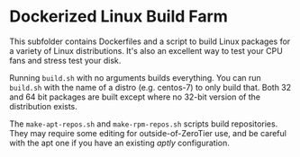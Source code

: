 Dockerized Linux Build Farm
======

This subfolder contains Dockerfiles and a script to build Linux packages for a variety of Linux distributions. It's also an excellent way to test your CPU fans and stress test your disk.

Running `build.sh` with no arguments builds everything. You can run `build.sh` with the name of a distro (e.g. centos-7) to only build that. Both 32 and 64 bit packages are built except where no 32-bit version of the distribution exists.

The `make-apt-repos.sh` and `make-rpm-repos.sh` scripts build repositories. They may require some editing for outside-of-ZeroTier use, and be careful with the apt one if you have an existing *aptly* configuration.
